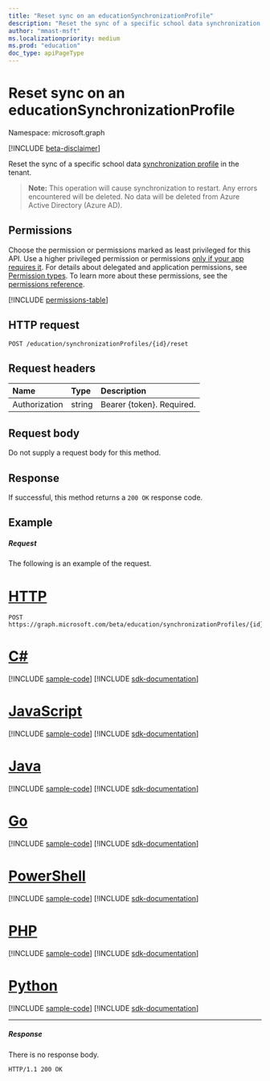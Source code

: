 ```yaml
---
title: "Reset sync on an educationSynchronizationProfile"
description: "Reset the sync of a specific school data synchronization profile in the tenant."
author: "mmast-msft"
ms.localizationpriority: medium
ms.prod: "education"
doc_type: apiPageType
---
```


# Reset sync on an educationSynchronizationProfile

Namespace: microsoft.graph

[!INCLUDE [beta-disclaimer](../../includes/beta-disclaimer.md)]

Reset the sync of a specific school data [synchronization profile](../resources/educationsynchronizationprofile.md) in the tenant.

> **Note:** This operation will cause synchronization to restart. Any errors encountered will be deleted. No data will be deleted from Azure Active Directory (Azure AD). 

## Permissions
Choose the permission or permissions marked as least privileged for this API. Use a higher privileged permission or permissions [only if your app requires it](/graph/permissions-overview#best-practices-for-using-microsoft-graph-permissions). For details about delegated and application permissions, see [Permission types](/graph/permissions-overview#permission-types). To learn more about these permissions, see the [permissions reference](/graph/permissions-reference).

<!-- { "blockType": "permissions", "name": "educationsynchronizationprofile_reset" } -->
[!INCLUDE [permissions-table](../includes/permissions/educationsynchronizationprofile-reset-permissions.md)]

## HTTP request
<!-- { "blockType": "ignored" } -->
```http
POST /education/synchronizationProfiles/{id}/reset
```

## Request headers
| Name       | Type | Description|
|:-----------|:------|:----------|
| Authorization  | string  | Bearer {token}. Required.  |

## Request body
Do not supply a request body for this method.
## Response
If successful, this method returns a `200 OK` response code.

## Example
##### Request
The following is an example of the request.

# [HTTP](#tab/http)
<!-- {
  "blockType": "request",
  "name": "post_educationSynchronizationProfile_reset"
}-->
```http
POST https://graph.microsoft.com/beta/education/synchronizationProfiles/{id}/reset
```

# [C#](#tab/csharp)
[!INCLUDE [sample-code](../includes/snippets/csharp/post-educationsynchronizationprofile-reset-csharp-snippets.md)]
[!INCLUDE [sdk-documentation](../includes/snippets/snippets-sdk-documentation-link.md)]

# [JavaScript](#tab/javascript)
[!INCLUDE [sample-code](../includes/snippets/javascript/post-educationsynchronizationprofile-reset-javascript-snippets.md)]
[!INCLUDE [sdk-documentation](../includes/snippets/snippets-sdk-documentation-link.md)]

# [Java](#tab/java)
[!INCLUDE [sample-code](../includes/snippets/java/post-educationsynchronizationprofile-reset-java-snippets.md)]
[!INCLUDE [sdk-documentation](../includes/snippets/snippets-sdk-documentation-link.md)]

# [Go](#tab/go)
[!INCLUDE [sample-code](../includes/snippets/go/post-educationsynchronizationprofile-reset-go-snippets.md)]
[!INCLUDE [sdk-documentation](../includes/snippets/snippets-sdk-documentation-link.md)]

# [PowerShell](#tab/powershell)
[!INCLUDE [sample-code](../includes/snippets/powershell/post-educationsynchronizationprofile-reset-powershell-snippets.md)]
[!INCLUDE [sdk-documentation](../includes/snippets/snippets-sdk-documentation-link.md)]

# [PHP](#tab/php)
[!INCLUDE [sample-code](../includes/snippets/php/post-educationsynchronizationprofile-reset-php-snippets.md)]
[!INCLUDE [sdk-documentation](../includes/snippets/snippets-sdk-documentation-link.md)]

# [Python](#tab/python)
[!INCLUDE [sample-code](../includes/snippets/python/post-educationsynchronizationprofile-reset-python-snippets.md)]
[!INCLUDE [sdk-documentation](../includes/snippets/snippets-sdk-documentation-link.md)]

---

##### Response

There is no response body.

<!-- {
  "blockType": "response",
  "name": "post_educationSynchronizationProfile_reset"
}-->
```http
HTTP/1.1 200 OK
```
<!-- uuid: 8fcb5dbc-d5aa-4681-8e31-b001d5168d79 
2015-10-25 14:57:30 UTC -->
<!-- {
  "type": "#page.annotation",
  "description": "Example",
  "keywords": "",
  "section": "documentation",
  "tocPath": "",
  "suppressions": [
  ]
}-->


